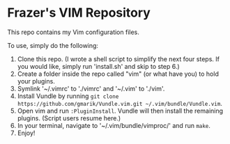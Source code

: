 # Frazer's VIM Repository

This repo contains my Vim configuration files. 

To use, simply do the following:

1.  Clone this repo.
(I wrote a shell script to simplify the next four steps. If you would like, simply run 'install.sh' and skip to step 6.)
2.  Create a folder inside the repo called "vim" (or what have you) to hold your plugins.
3.  Symlink '~/.vimrc' to './vimrc' and '~/.vim' to './vim'.
4.  Install Vundle by running `git clone https://github.com/gmarik/Vundle.vim.git ~/.vim/bundle/Vundle.vim`.
5.  Open vim and run `:PluginInstall`. Vundle will then install the remaining plugins.
(Script users resume here.)
6.  In your terminal, navigate to '~/.vim/bundle/vimproc/' and run `make`.
7.  Enjoy!
